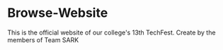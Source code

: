 # Browse-Website
This is the official website of our college's 13th TechFest. Create by the members of Team SARK

